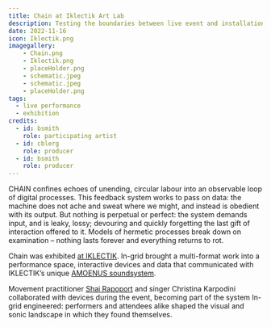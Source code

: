 ```yaml
---
title: Chain at Iklectik Art Lab
description: Testing the boundaries between live event and installation, In-grid created an evening of interaction and communion among strange devices, where we laid bare something of the fragile systems we are embedded in.
date: 2022-11-16
icon: Iklectik.png
imagegallery: 
    - Chain.png
    - Iklectik.png
    - placeHolder.png
    - schematic.jpeg
    - schematic.jpeg
    - placeHolder.png
tags:
  - live performance
  - exhibition
credits: 
  - id: bsmith
    role: participating artist
  - id: cblerg
    role: producer
  - id: bsmith
    role: producer
---
```




CHAIN confines echoes of unending, circular labour into an observable loop of digital processes. This feedback system works to pass on data: the machine does not ache and sweat where we might, and instead is obedient with its output. But nothing is perpetual or perfect: the system demands input, and is leaky, lossy; devouring and quickly forgetting the last gift of interaction offered to it. Models of hermetic processes break down on examination – nothing lasts forever and everything returns to rot. 

Chain was exhibited [at IKLECTIK](https://iklectikartlab.com/in-grid-chain/). In-grid brought a multi-format work into a performance space, interactive devices and data that communicated with IKLECTIK’s unique [AMOENUS soundsystem](https://amoenus.co.uk). 

Movement practitioner [Shai Rapoport](https://www.shairapoport.com/) and singer Christina Karpodini collaborated with devices during the event, becoming part of the system In-grid engineered: performers and attendees alike shaped the visual and sonic landscape in which they found themselves. 




